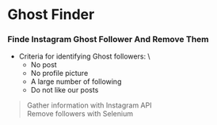 # Ghost Finder
### Finde Instagram Ghost Follower And Remove Them 

- Criteria for identifying Ghost followers:  \
  - No post 
  - No profile picture
  - A large number of following
  - Do not like our posts


> Gather information with Instagram API \
> Remove followers with Selenium 

